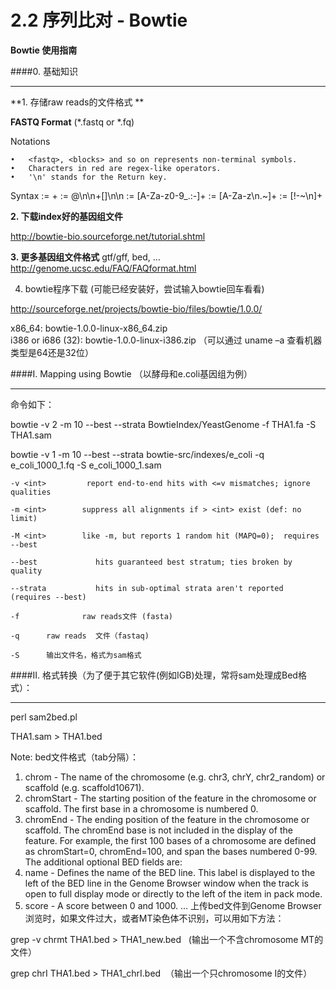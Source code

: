 # 2.2 序列比对 - Bowtie

**Bowtie 使用指南**




####0. 基础知识

---



**1. 存储raw reads的文件格式 **

**FASTQ Format** (*.fastq or *.fq)

Notations

	•	<fastq>, <blocks> and so on represents non-terminal symbols.
	•	Characters in red are regex-like operators.
	•	'\n' stands for the Return key.

Syntax
<fastq>
:=
<block>+
<block>
:=
@<seqname>\n<seq>\n+[<seqname>]\n<qual>\n
<seqname>
:=
[A-Za-z0-9_.:-]+
<seq>
:=
[A-Za-z\n\.~]+
<qual>
:=
[!-~\n]+


**2. 下载index好的基因组文件**

http://bowtie-bio.sourceforge.net/tutorial.shtml

**3.  更多基因组文件格式**
gtf/gff, bed, …
http://genome.ucsc.edu/FAQ/FAQformat.html

4.  bowtie程序下载 (可能已经安装好，尝试输入bowtie回车看看)

http://sourceforge.net/projects/bowtie-bio/files/bowtie/1.0.0/

x86_64:  bowtie-1.0.0-linux-x86_64.zip	
i386 or i686 (32): bowtie-1.0.0-linux-i386.zip
	（可以通过 uname –a 查看机器类型是64还是32位）



####I. Mapping using Bowtie （以酵母和e.coli基因组为例）

---
命令如下：

bowtie  -v  2  -m 10  --best  --strata  BowtieIndex/YeastGenome  -f  THA1.fa  -S  THA1.sam
        
bowtie  -v  1  -m 10  --best  --strata  bowtie-src/indexes/e_coli  -q  e_coli_1000_1.fq  -S e_coli_1000_1.sam

```
-v <int>         report end-to-end hits with <=v mismatches; ignore qualities

-m <int>        suppress all alignments if > <int> exist (def: no limit)	

-M <int>        like -m, but reports 1 random hit (MAPQ=0);  requires --best

--best             hits guaranteed best stratum; ties broken by quality

--strata           hits in sub-optimal strata aren't reported (requires --best)

-f           	raw reads文件 (fasta)

-q		raw reads  文件（fastaq)     

-S		输出文件名，格式为sam格式
```

####II. 格式转换（为了便于其它软件(例如IGB)处理，常将sam处理成Bed格式）：

---


        
perl     sam2bed.pl    

THA1.sam  >   THA1.bed

Note:  bed文件格式（tab分隔）：
1. chrom - The name of the chromosome (e.g. chr3, chrY, chr2_random) or scaffold (e.g. scaffold10671).
2. chromStart - The starting position of the feature in the chromosome or scaffold. The first base in a chromosome is numbered 0.
3. chromEnd - The ending position of the feature in the chromosome or scaffold. The chromEnd base is not included in the display of the feature. For example, the first 100 bases of a chromosome are defined as chromStart=0, chromEnd=100, and span the bases numbered 0-99.
The additional optional BED fields are:
4. name - Defines the name of the BED line. This label is displayed to the left of the BED line in the Genome Browser window when the track is open to full display mode or directly to the left of the item in pack mode.
5. score - A score between 0 and 1000.
…
上传bed文件到Genome Browser浏览时，如果文件过大，或者MT染色体不识别，可以用如下方法：

grep -v chrmt THA1.bed > THA1_new.bed   (输出一个不含chromosome MT的文件）

grep chrI THA1.bed > THA1_chrI.bed  （输出一个只chromosome I的文件）
